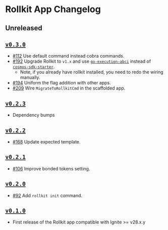 # Rollkit App Changelog

## Unreleased

## [`v0.3.0`](https://github.com/ignite/apps/releases/tag/rollkit/v0.3.0)

* [#112](https://github.com/ignite/apps/pull/112) Use default command instead cobra commands.
* [#192](https://github.com/ignite/apps/pull/192) Upgrade Rollkit to `v1.x` and use [`go-execution-abci`](https://github.com/rollkit/go-execution-abci) instead of [`cosmos-sdk-starter`](https://github.com/rollkit/cosmos-sdk-starter).
  * Note, if you already have rollkit installed, you need to redo the wiring manually.
* [#194](https://github.com/ignite/apps/pull/194) Uniform the flag addition with other apps.
* [#209](https://github.com/ignite/apps/pull/209) Wire `MigrateToRollkitCmd` in the scaffolded app.

## [`v0.2.3`](https://github.com/ignite/apps/releases/tag/rollkit/v0.2.3)

* Dependency bumps

## [`v0.2.2`](https://github.com/ignite/apps/releases/tag/rollkit/v0.2.2)

* [#168](https://github.com/ignite/apps/pull/168) Update expected template.

## [`v0.2.1`](https://github.com/ignite/apps/releases/tag/rollkit/v0.2.1)

* [#106](https://github.com/ignite/apps/pull/106) Improve bonded tokens setting.

## [`v0.2.0`](https://github.com/ignite/apps/releases/tag/rollkit/v0.2.0)

* [#92](https://github.com/ignite/apps/pull/92) Add `rollkit init` command.

## [`v0.1.0`](https://github.com/ignite/apps/releases/tag/rollkit/v0.1.0)

* First release of the Rollkit app compatible with Ignite >= v28.x.y
